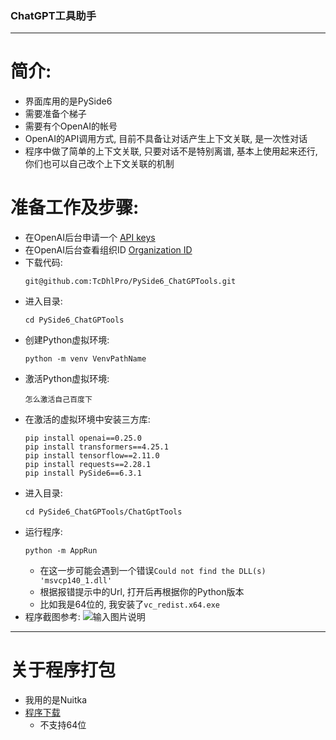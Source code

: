 ### ChatGPT工具助手
---

# 简介:
- 界面库用的是PySide6
- 需要准备个梯子
- 需要有个OpenAI的帐号
- OpenAI的API调用方式, 目前不具备让对话产生上下文关联, 是一次性对话
- 程序中做了简单的上下文关联, 只要对话不是特别离谱, 基本上使用起来还行, 你们也可以自己改个上下文关联的机制

  
# 准备工作及步骤:
- 在OpenAI后台申请一个 [API keys](https://beta.openai.com/account/api-keys)
- 在OpenAI后台查看组织ID [Organization ID](https://beta.openai.com/account/org-settings)
- 下载代码:
    ```shell 
    git@github.com:TcDhlPro/PySide6_ChatGPTools.git
    ```
- 进入目录:
    ```shell 
    cd PySide6_ChatGPTools
    ```
- 创建Python虚拟环境:
    ```shell 
    python -m venv VenvPathName
    ```
- 激活Python虚拟环境:
    ```shell 
    怎么激活自己百度下
    ```
- 在激活的虚拟环境中安装三方库:
    ```shell 
    pip install openai==0.25.0
    pip install transformers==4.25.1
    pip install tensorflow==2.11.0
    pip install requests==2.28.1
    pip install PySide6==6.3.1
    ```
- 进入目录:
    ```shell 
    cd PySide6_ChatGPTools/ChatGptTools
    ```
- 运行程序:
    ```shell
    python -m AppRun
    ```
    - 在这一步可能会遇到一个错误```Could not find the DLL(s) 'msvcp140_1.dll'```
    - 根据报错提示中的Url, 打开后再根据你的Python版本
    - 比如我是64位的, 我安装了```vc_redist.x64.exe```
- 程序截图参考:
    ![输入图片说明](https://agent-jsdelivr.gethub.tk/gh/TcDhlPro/blog_res/Other-images/ChatGPTools_Demo.png)
---

# 关于程序打包
- 我用的是Nuitka
- [程序下载](https://www.google.com)
  - 不支持64位